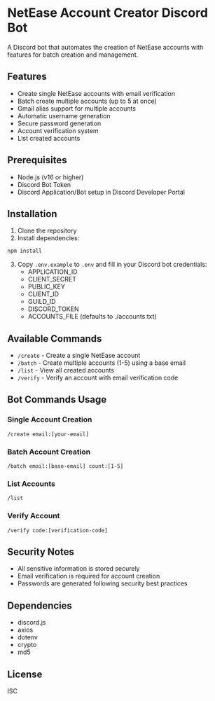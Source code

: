 # NetEase Account Creator Discord Bot

A Discord bot that automates the creation of NetEase accounts with features for batch creation and management.

## Features

- Create single NetEase accounts with email verification
- Batch create multiple accounts (up to 5 at once)
- Gmail alias support for multiple accounts
- Automatic username generation
- Secure password generation
- Account verification system
- List created accounts

## Prerequisites

- Node.js (v16 or higher)
- Discord Bot Token
- Discord Application/Bot setup in Discord Developer Portal

## Installation

1. Clone the repository
2. Install dependencies:
```bash
npm install
```
3. Copy `.env.example` to `.env` and fill in your Discord bot credentials:
   - APPLICATION_ID
   - CLIENT_SECRET
   - PUBLIC_KEY
   - CLIENT_ID
   - GUILD_ID
   - DISCORD_TOKEN
   - ACCOUNTS_FILE (defaults to ./accounts.txt)

## Available Commands

- `/create` - Create a single NetEase account
- `/batch` - Create multiple accounts (1-5) using a base email
- `/list` - View all created accounts
- `/verify` - Verify an account with email verification code

## Bot Commands Usage

### Single Account Creation
```
/create email:[your-email]
```

### Batch Account Creation
```
/batch email:[base-email] count:[1-5]
```

### List Accounts
```
/list
```

### Verify Account
```
/verify code:[verification-code]
```

## Security Notes

- All sensitive information is stored securely
- Email verification is required for account creation
- Passwords are generated following security best practices

## Dependencies

- discord.js
- axios
- dotenv
- crypto
- md5

## License

ISC